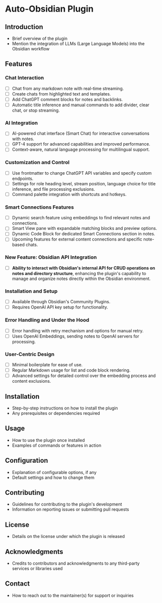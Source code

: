 # Auto-Obsidian Plugin

## Introduction
- Brief overview of the plugin
- Mention the integration of LLMs (Large Language Models) into the Obsidian workflow

## Features

### Chat Interaction
- [ ] Chat from any markdown note with real-time streaming.
- [ ] Create chats from highlighted text and templates.
- [ ] Add ChatGPT comment blocks for notes and backlinks.
- [ ] Automatic title inference and manual commands to add divider, clear chat, or stop streaming.

### AI Integration
- [ ] AI-powered chat interface (Smart Chat) for interactive conversations with notes.
- [ ] GPT-4 support for advanced capabilities and improved performance.
- [ ] Context-aware, natural language processing for multilingual support.

### Customization and Control
- [ ] Use frontmatter to change ChatGPT API variables and specify custom endpoints.
- [ ] Settings for role heading level, stream position, language choice for title inference, and file processing exclusions.
- [ ] Command palette integration with shortcuts and hotkeys.

### Smart Connections Features
- [ ] Dynamic search feature using embeddings to find relevant notes and connections.
- [ ] Smart View pane with expandable matching blocks and preview options.
- [ ] Dynamic Code Block for dedicated Smart Connections section in notes.
- [ ] Upcoming features for external content connections and specific note-based chats.

### **New Feature: Obsidian API Integration**
- [ ] **Ability to interact with Obsidian's internal API for CRUD operations on notes and directory structure**, enhancing the plugin's capability to manage and organize notes directly within the Obsidian environment.

### Installation and Setup
- [ ] Available through Obsidian's Community Plugins.
- [ ] Requires OpenAI API key setup for functionality.

### Error Handling and Under the Hood
- [ ] Error handling with retry mechanism and options for manual retry.
- [ ] Uses OpenAI Embeddings, sending notes to OpenAI servers for processing.

### User-Centric Design
- [ ] Minimal boilerplate for ease of use.
- [ ] Regular Markdown usage for list and code block rendering.
- [ ] Advanced settings for detailed control over the embedding process and content exclusions.

## Installation
- Step-by-step instructions on how to install the plugin
- Any prerequisites or dependencies required

## Usage
- How to use the plugin once installed
- Examples of commands or features in action

## Configuration
- Explanation of configurable options, if any
- Default settings and how to change them

## Contributing
- Guidelines for contributing to the plugin's development
- Information on reporting issues or submitting pull requests

## License
- Details on the license under which the plugin is released

## Acknowledgments
- Credits to contributors and acknowledgments to any third-party services or libraries used

## Contact
- How to reach out to the maintainer(s) for support or inquiries